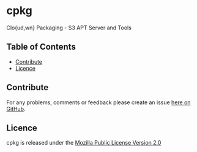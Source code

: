 # cpkg

Clo{ud,wn} Packaging - S3 APT Server and Tools

## Table of Contents

* [Contribute](#contribute)
* [Licence](#licence)


## Contribute

For any problems, comments or feedback please create an issue [here on GitHub](github.com/brendanhay/cpkg/issues).


## Licence

cpkg is released under the [Mozilla Public License Version 2.0](http://www.mozilla.org/MPL/)
